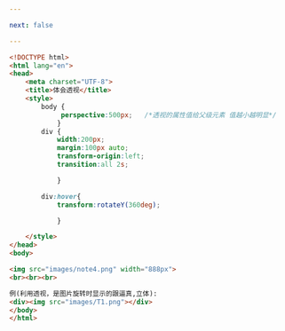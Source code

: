 ```yaml
---

next: false

---
```




<BlogInfo id="117" title="88.体会透视" author="白日梦想猿" pv=0 read_times=0 pre_cost_time="0分28秒" category="css学习" tag_list="['css学习']" create_time="2020.07.30 14:59:29" update_time="2020.07.30 15:07:13" />

```html
<!DOCTYPE html>
<html lang="en">
<head>
    <meta charset="UTF-8">
    <title>体会透视</title>
    <style>
        body {
             perspective:500px;   /*透视的属性值给父级元素 值越小越明显*/
            }
        div {
            width:200px;
            margin:100px auto;
            transform-origin:left;
            transition:all 2s;

            }

        div:hover{
            transform:rotateY(360deg);

            }

    </style>
</head>
<body>

<img src="images/note4.png" width="888px">
<br><br><br>

例(利用透视，是图片旋转时显示的跟逼真,立体):
<div><img src="images/T1.png"></div>
</body>
</html>
```



<ActionBox />
